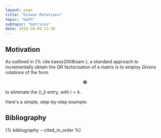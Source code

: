 ```yaml
---
layout: page
title: "Givens Rotations"
topic: "math"
subtopic: "matrices"
date: 2018-10-09 22:30
---
```


## Motivation

As outlined in {% cite kaess2008isam }, a standard approach to incrementally obtain the QR factorization of a matrix is to employ *Givens rotations* of the form

$$
\begin{equation}
\boldsymbol{\Phi} 
\end{equation}
$$

to eliminate the $(i,j)$ entry, with $i > k$.

Here's a simple, step-by-step example:





## Bibliography

{% bibliography --cited_in_order %}


